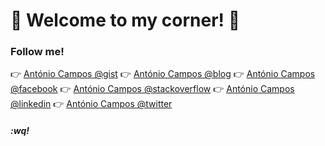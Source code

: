 # 👋 Welcome to my corner! 👋

### Follow me!
👉 [António Campos @gist](https://gist.github.com/antoniocampos)
👉 [António Campos @blog](https://antoniocampos.net/)
👉 [António Campos @facebook](https://www.facebook.com/jantoniofcampos)
👉 [António Campos @stackoverflow](https://stackoverflow.com/users/953215/ant%c3%b3nio-campos)
👉 [António Campos @linkedin](https://www.linkedin.com/in/antoniocampos/)
👉 [António Campos @twitter](https://twitter.com/jantoniofcampos/)

##### :wq!
